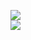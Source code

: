 [![](https://img.shields.io/badge/Made%20With-Github%20Spray-lightgrey.svg?style=for-the-badge&logo=github)](https://github.com/Annihil/github-spray#6849)  
[![](https://i.imgur.com/2DrTn0Z.gif)](https://github.com/Annihil/github-spray)